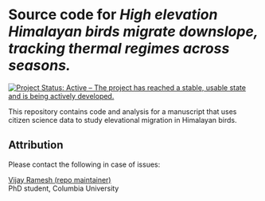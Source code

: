 # Source code for _High elevation Himalayan birds migrate downslope, tracking thermal regimes across seasons._

<!-- badges: start -->
  [![Project Status: Active – The project has reached a stable, usable state and is being actively developed.](https://www.repostatus.org/badges/latest/active.svg)](https://www.repostatus.org/#active)
<!-- badges: end -->

This repository contains code and analysis for a manuscript that uses citizen science data to study elevational migration in Himalayan birds.

## Attribution

Please contact the following in case of issues:

[Vijay Ramesh (repo maintainer)](https://evolecol.weebly.com/)  
PhD student, Columbia University


